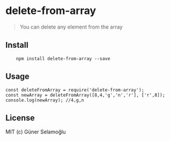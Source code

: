 # delete-from-array

>You can delete any element from the array

## Install

```
    npm install delete-from-array --save
```

## Usage


```
const deleteFromArray = require('delete-from-array');
const newArray = deleteFromArray([8,4,'g','n','r'], ['r',8]);
console.log(newArray); //4,g,n

```

## License

MIT (c) Güner Selamoğlu
